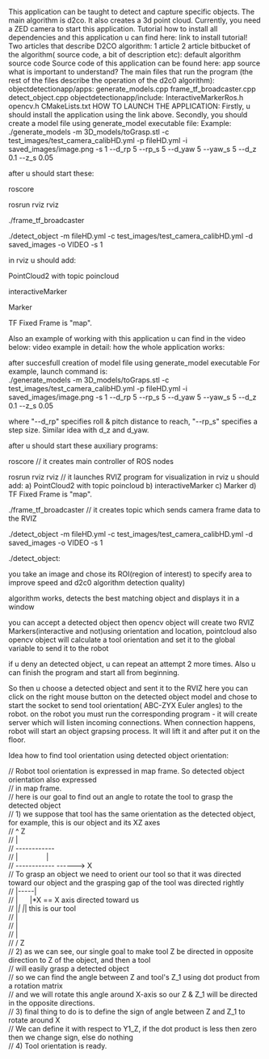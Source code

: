 This application can be taught to detect and capture specific objects. The main algorithm is d2co. It also creates a 3d point cloud. Currently, you need a ZED camera to start this application.
Tutorial how to install all dependencies and this application u can find here:
link to install tutorial!
Two articles that describe D2CO algorithm:
1 article
2 article
bitbucket of the algorithm( source code, a bit of description etc):
default algorithm source code
Source code of this application can be found here:
app source
what is important to understand?
The main files that run the program (the rest of the files describe the operation of the d2c0 algorithm):
objectdetectionapp/apps: 
generate_models.cpp
frame_tf_broadcaster.cpp
detect_object.cpp
objectdetectionapp/include:
InteractiveMarkerRos.h
opencv.h
CMakeLists.txt
HOW TO LAUNCH THE APPLICATION: 
Firstly, u should install the application using the link above.
Secondly, you should create a model file using generate_model executable file:
Example:
./generate_models -m 3D_models/toGrasp.stl -c test_images/test_camera_calibHD.yml -p fileHD.yml -i saved_images/image.png  -s 1 --d_rp 5 --rp_s 5 --d_yaw 5 --yaw_s 5 --d_z 0.1 --z_s 0.05

after u should start these: 

roscore

rosrun rviz rviz

./frame_tf_broadcaster

./detect_object -m fileHD.yml  -c test_images/test_camera_calibHD.yml -d saved_images -o VIDEO -s 1


in rviz u should add:

PointCloud2 with topic poincloud

interactiveMarker

Marker

TF
Fixed Frame is "map".

Also an example of working with this application u can find in the video below:
video example
in detail: how the whole application works:

after succesfull creation of model file using generate_model executable
For example, launch command is:  
./generate_models -m 3D_models/toGraps.stl -c test_images/test_camera_calibHD.yml -p fileHD.yml -i saved_images/image.png  -s 1 --d_rp 5 --rp_s 5 --d_yaw 5 --yaw_s 5 --d_z 0.1 --z_s 0.05

where "--d_rp" specifies roll & pitch distance to reach, "--rp_s" specifies a step size.
Similar idea with d_z and d_yaw.

after u should start these auxiliary programs: 



roscore // it creates main controller of ROS nodes 

rosrun rviz rviz // it launches RVIZ program for visualization
in rviz u should add:
a) PointCloud2 with topic poincloud
b) interactiveMarker
c) Marker
d) TF
Fixed Frame is "map".

./frame_tf_broadcaster // it creates topic which sends camera frame data to the RVIZ

./detect_object -m fileHD.yml  -c test_images/test_camera_calibHD.yml -d saved_images -o VIDEO -s 1



./detect_object:



you take an image and chose its ROI(region of interest) to specify area to improve speed and d2c0 algorithm detection quality)

algorithm works, detects the best matching object and displays it in a window

you can accept a detected object then opencv object will create two RVIZ Markers(interactive and not)using orientation and location, pointcloud
also opencv object will calculate a tool orientation and set it to the global variable to send it to the robot

if u deny an detected object, u can repeat an attempt 2 more times. Also u can finish the program and start all from beginning.


So then u choose a detected object and sent it to the RVIZ here you can click on the right mouse button on the detected object model and chose to start the socket to send tool orientation( ABC-ZYX Euler angles) to the robot.
on the robot you must run the corresponding program - it will create server which will listen incoming
connections. When connection happens, robot will start an object grapsing process. It will lift it and after put it on the floor.


Idea how to find tool orientation using detected object orientation:  <br/>

// Robot tool orientation is expressed in map frame. So detected object orientation also expressed   <br/>
// in map frame.  <br/>
  // here is our goal to find out an angle to rotate the tool to grasp the detected object  <br/>
    // 1) we suppose that tool has the same orientation as the detected object, for example, this is our object and its XZ axes  <br/>
    //  ^ Z  <br/>
    //  |  <br/>
    //  ------------  <br/>
    //  |    |  <br/>
    //  ------------ ------> X  <br/>
    // To grasp an object we need to orient our tool so that it was directed toward our object and  the grasping gap of the tool was directed rightly  <br/>
    // |-----|  <br/>
    // | &nbsp;&nbsp;&nbsp;&nbsp;&nbsp;|*X == X axis directed toward us  <br/>
    // |_| |_| this is our tool   <br/>
    // |  <br/>
    // |  <br/>
    // |  <br/>
    // \/ Z  <br/>
    // 2) as we can see, our single goal to make tool Z be directed in opposite direction to Z of the object, and then a tool  <br/>
    // will easily grasp a detected object  <br/>
    // so we can find the angle between Z and tool's Z_1 using dot product from a rotation matrix  <br/>
    // and we will rotate this angle around X-axis so our Z & Z_1 will be directed in the opposite directions.  <br/>
    // 3) final thing to do is to define the sign of angle between Z and Z_1 to rotate around X  <br/>
    // We can define it with respect to Y1_Z, if the dot product is less then zero then we change   sign, else do nothing  <br/>
    // 4) Tool orientation is ready.  <br/>






